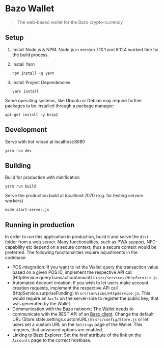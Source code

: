 # Bazo Wallet

> The web-based wallet for the Bazo crypto-currency


## Setup

  1. Install Node.js & NPM. Node.js in version 7.10.1 and 6.11.4 worked fine for the build process.
  2. Install Yarn

         npm install -g yarn

  3. Install Project Dependencies

         yarn install

Some operating systems, like Ubuntu or Debian may require further packages to be installed through a package manager:
```
apt-get install -y bzip2
```
## Development

Serve with hot reload at localhost:8080

    yarn run dev

## Building

Build for production with minification

    yarn run build

Serve the production build at localhost:7070 (e.g. for testing service workers)

    node start-server.js


## Running in production

In order to run this application in production, build it and serve the `dist` folder from a web server. Many functionalities, such as PWA support, NFC-capability etc depend on a secure context, thus a secure context would be preferred. The following functionalities require adjustments in the codebase:

* POS integration:
If you want to let the Wallet query the transaction value based on a given POS ID, implement the respective API call (HttpService.queryTransactionAmount) in `src/services/HttpService.js`.
* Automated Account creation:
If you wish to let users make account creation requests, implement the respective API call (HttpService.surpriseFunding) in `src/services/HttpService.js`. This would require an `AccTx` on the server-side to register the public key, that was generated by the Wallet.
* Communication with the Bazo network:
The Wallet needs to communicate with the REST API of an [Bazo client](https://github.com/mchetelat/bazo_client). Change the default URL (Store.state.settings.customURL) in `src/config/Store.js` or let users set a custom URL on the `Settings` page of the Wallet. This requires, that advanced options are enabled.
* Linking to Bazo Explorer:
Set the href attribute of the link on the `Accounts` page to the correct hostbase.

